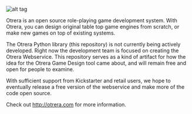 ![alt tag](https://raw.github.com/AgathaTheWitch/Otrera/master/otrera-smaller.jpg)

Otrera is an open source role-playing game development system. 
With Otrera, you can design original table top game engines
from scratch, or make new games on top of existing systems.

The Otrera Python library (this repository) is not currently
being actively developed. Right now the development team is
focused on creating the Otrera Webservice. This repository
serves as a kind of artifact for how the idea for the Otrera
Game Design tool came about, and will remain free and open
for people to examine.

With sufficient support from Kickstarter and retail users, we
hope to eventually release a free version of the webservice
and make more of the code open source.

Check out http://otrera.com for more information.

